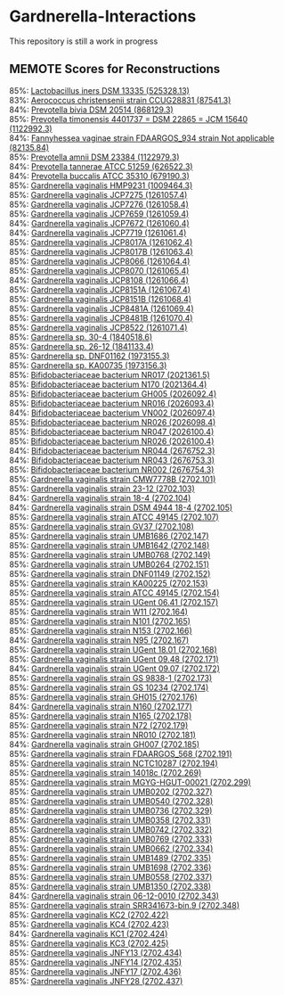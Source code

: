 # Gardnerella-Interactions


This repository is still a work in progress


## MEMOTE Scores for Reconstructions
85%: [Lactobacillus iners DSM 13335 (525328.13)](https://emmamglass.github.io/GardnerellaPangenomeMEMOTE.io/525328.13.sbml.html)  
83%: [Aerococcus christensenii strain CCUG28831 (87541.3)](https://emmamglass.github.io/GardnerellaPangenomeMEMOTE.io/87541.3.sbml.html)  
84%: [Prevotella bivia DSM 20514 (868129.3)](https://emmamglass.github.io/GardnerellaPangenomeMEMOTE.io/868129.3.sbml.html)  
85%: [Prevotella timonensis 4401737 = DSM 22865 = JCM 15640 (1122992.3)](https://emmamglass.github.io/GardnerellaPangenomeMEMOTE.io/1122992.3.sbml.html)  
84%: [Fannyhessea vaginae strain FDAARGOS_934 strain Not applicable (82135.84)](https://emmamglass.github.io/GardnerellaPangenomeMEMOTE.io/82135.84.sbml.html)  
85%: [Prevotella amnii DSM 23384 (1122979.3)](https://emmamglass.github.io/GardnerellaPangenomeMEMOTE.io/1122979.3.sbml.html)  
84%: [Prevotella tannerae ATCC 51259 (626522.3)](https://emmamglass.github.io/GardnerellaPangenomeMEMOTE.io/626522.3.sbml.html)  
84%: [Prevotella buccalis ATCC 35310 (679190.3)](https://emmamglass.github.io/GardnerellaPangenomeMEMOTE.io/679190.3.sbml.html)  
85%: [Gardnerella vaginalis HMP9231 (1009464.3)](https://emmamglass.github.io/GardnerellaPangenomeMEMOTE.io/1009464.3.sbml.html)  
85%: [Gardnerella vaginalis JCP7275 (1261057.4)](https://emmamglass.github.io/GardnerellaPangenomeMEMOTE.io/1261057.4.sbml.html)  
85%: [Gardnerella vaginalis JCP7276 (1261058.4)](https://emmamglass.github.io/GardnerellaPangenomeMEMOTE.io/1261058.4.sbml.html)  
85%: [Gardnerella vaginalis JCP7659 (1261059.4)](https://emmamglass.github.io/GardnerellaPangenomeMEMOTE.io/1261059.4.sbml.html)  
84%: [Gardnerella vaginalis JCP7672 (1261060.4)](https://emmamglass.github.io/GardnerellaPangenomeMEMOTE.io/1261060.4.sbml.html)  
84%: [Gardnerella vaginalis JCP7719 (1261061.4)](https://emmamglass.github.io/GardnerellaPangenomeMEMOTE.io/1261061.4.sbml.html)  
85%: [Gardnerella vaginalis JCP8017A (1261062.4)](https://emmamglass.github.io/GardnerellaPangenomeMEMOTE.io/1261062.4.sbml.html)    
85%: [Gardnerella vaginalis JCP8017B (1261063.4)](https://emmamglass.github.io/GardnerellaPangenomeMEMOTE.io/1261063.4.sbml.html)  
85%: [Gardnerella vaginalis JCP8066 (1261064.4)](https://emmamglass.github.io/GardnerellaPangenomeMEMOTE.io/1261064.4.sbml.html)  
85%: [Gardnerella vaginalis JCP8070 (1261065.4)](https://emmamglass.github.io/GardnerellaPangenomeMEMOTE.io/1261065.4.sbml.html)  
84%: [Gardnerella vaginalis JCP8108 (1261066.4)](https://emmamglass.github.io/GardnerellaPangenomeMEMOTE.io/1261066.4.sbml.html)  
85%: [Gardnerella vaginalis JCP8151A (1261067.4)](https://emmamglass.github.io/GardnerellaPangenomeMEMOTE.io/1261067.4.sbml.html)  
85%: [Gardnerella vaginalis JCP8151B (1261068.4)](https://emmamglass.github.io/GardnerellaPangenomeMEMOTE.io/1261068.4.sbml.html)  
85%: [Gardnerella vaginalis JCP8481A (1261069.4)](https://emmamglass.github.io/GardnerellaPangenomeMEMOTE.io/1261069.4.sbml.html)  
85%: [Gardnerella vaginalis JCP8481B (1261070.4)](https://emmamglass.github.io/GardnerellaPangenomeMEMOTE.io/1261070.4.sbml.html)  
85%: [Gardnerella vaginalis JCP8522 (1261071.4)](https://emmamglass.github.io/GardnerellaPangenomeMEMOTE.io/1261071.4.sbml.html)  
85%: [Gardnerella sp. 30-4 (1840518.6)](https://emmamglass.github.io/GardnerellaPangenomeMEMOTE.io/1840518.6.sbml.html)  
85%: [Gardnerella sp. 26-12 (1841133.4)](https://emmamglass.github.io/GardnerellaPangenomeMEMOTE.io/1841133.4.sbml.html)  
85%: [Gardnerella sp. DNF01162 (1973155.3)](https://emmamglass.github.io/GardnerellaPangenomeMEMOTE.io/1973155.3.sbml.html)  
85%: [Gardnerella sp. KA00735 (1973156.3)](https://emmamglass.github.io/GardnerellaPangenomeMEMOTE.io/1973156.3.sbml.html)  
85%: [Bifidobacteriaceae bacterium NR017 (2021361.5)](https://emmamglass.github.io/GardnerellaPangenomeMEMOTE.io/2021361.5.sbml.html)  
85%: [Bifidobacteriaceae bacterium N170 (2021364.4)](https://emmamglass.github.io/GardnerellaPangenomeMEMOTE.io/2021364.4.sbml.html)  
85%: [Bifidobacteriaceae bacterium GH005 (2026092.4)](https://emmamglass.github.io/GardnerellaPangenomeMEMOTE.io/2026092.4.sbml.html)  
85%: [Bifidobacteriaceae bacterium NR016 (2026093.4)](https://emmamglass.github.io/GardnerellaPangenomeMEMOTE.io/2026093.4.sbml.html)  
84%: [Bifidobacteriaceae bacterium VN002 (2026097.4)](https://emmamglass.github.io/GardnerellaPangenomeMEMOTE.io/2026097.4.sbml.html)  
85%: [Bifidobacteriaceae bacterium NR026 (2026098.4)](https://emmamglass.github.io/GardnerellaPangenomeMEMOTE.io/2026098.4.sbml.html)  
85%: [Bifidobacteriaceae bacterium NR047 (2026100.4)](https://emmamglass.github.io/GardnerellaPangenomeMEMOTE.io/2026100.4.sbml.html)  
85%: [Bifidobacteriaceae bacterium NR026 (2026100.4)](https://emmamglass.github.io/GardnerellaPangenomeMEMOTE.io/2026100.4.sbml.html)  
84%: [Bifidobacteriaceae bacterium NR044 (2676752.3)](https://emmamglass.github.io/GardnerellaPangenomeMEMOTE.io/2676752.3.sbml.html)  
84%: [Bifidobacteriaceae bacterium NR043 (2676753.3)](https://emmamglass.github.io/GardnerellaPangenomeMEMOTE.io/2676753.3.sbml.html)  
85%: [Bifidobacteriaceae bacterium NR002 (2676754.3)](https://emmamglass.github.io/GardnerellaPangenomeMEMOTE.io/2676754.3.sbml.html)  
85%: [Gardnerella vaginalis strain CMW7778B (2702.101)](https://emmamglass.github.io/GardnerellaPangenomeMEMOTE.io/2702.101.sbml.html)  
85%: [Gardnerella vaginalis strain 23-12 (2702.103)](https://emmamglass.github.io/GardnerellaPangenomeMEMOTE.io/2702.103.sbml.html)  
84%: [Gardnerella vaginalis strain 18-4 (2702.104)](https://emmamglass.github.io/GardnerellaPangenomeMEMOTE.io/2702.104.sbml.html)  
84%: [Gardnerella vaginalis strain DSM 4944 18-4 (2702.105)](https://emmamglass.github.io/GardnerellaPangenomeMEMOTE.io/2702.105.sbml.html)  
85%: [Gardnerella vaginalis strain ATCC 49145 (2702.107)](https://emmamglass.github.io/GardnerellaPangenomeMEMOTE.io/2702.107.sbml.html)  
85%: [Gardnerella vaginalis strain GV37 (2702.108)](https://emmamglass.github.io/GardnerellaPangenomeMEMOTE.io/2702.108.sbml.html)  
85%: [Gardnerella vaginalis strain UMB1686 (2702.147)](https://emmamglass.github.io/GardnerellaPangenomeMEMOTE.io/2702.147.sbml.html)  
85%: [Gardnerella vaginalis strain UMB1642 (2702.148)](https://emmamglass.github.io/GardnerellaPangenomeMEMOTE.io/2702.148.sbml.html)  
85%: [Gardnerella vaginalis strain UMB0768 (2702.149)](https://emmamglass.github.io/GardnerellaPangenomeMEMOTE.io/2702.149.sbml.html)  
85%: [Gardnerella vaginalis strain UMB0264 (2702.151)](https://emmamglass.github.io/GardnerellaPangenomeMEMOTE.io/2702.151.sbml.html)  
85%: [Gardnerella vaginalis strain DNF01149 (2702.152)](https://emmamglass.github.io/GardnerellaPangenomeMEMOTE.io/2702.152.sbml.html)  
85%: [Gardnerella vaginalis strain KA00225 (2702.153)](https://emmamglass.github.io/GardnerellaPangenomeMEMOTE.io/2702.153.sbml.html)  
85%: [Gardnerella vaginalis strain ATCC 49145 (2702.154)](https://emmamglass.github.io/GardnerellaPangenomeMEMOTE.io/2702.154.sbml.html)  
85%: [Gardnerella vaginalis strain UGent 06.41 (2702.157)](https://emmamglass.github.io/GardnerellaPangenomeMEMOTE.io/2702.157.sbml.html)  
85%: [Gardnerella vaginalis strain W11 (2702.164)](https://emmamglass.github.io/GardnerellaPangenomeMEMOTE.io/2702.164.sbml.html)  
85%: [Gardnerella vaginalis strain N101 (2702.165)](https://emmamglass.github.io/GardnerellaPangenomeMEMOTE.io/2702.165.sbml.html)  
85%: [Gardnerella vaginalis strain N153 (2702.166)](https://emmamglass.github.io/GardnerellaPangenomeMEMOTE.io/2702.166.sbml.html)  
84%: [Gardnerella vaginalis strain N95 (2702.167)](https://emmamglass.github.io/GardnerellaPangenomeMEMOTE.io/2702.167.sbml.html)  
85%: [Gardnerella vaginalis strain UGent 18.01 (2702.168)](https://emmamglass.github.io/GardnerellaPangenomeMEMOTE.io/2702.168.sbml.html)  
85%: [Gardnerella vaginalis strain UGent 09.48 (2702.171)](https://emmamglass.github.io/GardnerellaPangenomeMEMOTE.io/2702.171.sbml.html)  
84%: [Gardnerella vaginalis strain UGent 09.07 (2702.172)](https://emmamglass.github.io/GardnerellaPangenomeMEMOTE.io/2702.172.sbml.html)  
85%: [Gardnerella vaginalis strain GS 9838-1 (2702.173)](https://emmamglass.github.io/GardnerellaPangenomeMEMOTE.io/2702.173.sbml.html)  
85%: [Gardnerella vaginalis strain GS 10234 (2702.174)](https://emmamglass.github.io/GardnerellaPangenomeMEMOTE.io/2702.174.sbml.html)  
85%: [Gardnerella vaginalis strain GH015 (2702.176)](https://emmamglass.github.io/GardnerellaPangenomeMEMOTE.io/2702.176.sbml.html)  
84%: [Gardnerella vaginalis strain N160 (2702.177)](https://emmamglass.github.io/GardnerellaPangenomeMEMOTE.io/2702.177.sbml.html)  
85%: [Gardnerella vaginalis strain N165 (2702.178)](https://emmamglass.github.io/GardnerellaPangenomeMEMOTE.io/2702.178.sbml.html)  
85%: [Gardnerella vaginalis strain N72 (2702.179)](https://emmamglass.github.io/GardnerellaPangenomeMEMOTE.io/2702.179.sbml.html)  
85%: [Gardnerella vaginalis strain NR010 (2702.181)](https://emmamglass.github.io/GardnerellaPangenomeMEMOTE.io/2702.181.sbml.html)  
84%: [Gardnerella vaginalis strain GH007 (2702.185)](https://emmamglass.github.io/GardnerellaPangenomeMEMOTE.io/2702.185.sbml.html)  
85%: [Gardnerella vaginalis strain FDAARGOS_568 (2702.191)](https://emmamglass.github.io/GardnerellaPangenomeMEMOTE.io/2702.191.sbml.html)  
85%: [Gardnerella vaginalis strain NCTC10287 (2702.194)](https://emmamglass.github.io/GardnerellaPangenomeMEMOTE.io/2702.194.sbml.html)  
85%: [Gardnerella vaginalis strain 14018c (2702.269)](https://emmamglass.github.io/GardnerellaPangenomeMEMOTE.io/2702.269.sbml.html)  
85%: [Gardnerella vaginalis strain MGYG-HGUT-00021 (2702.299)](https://emmamglass.github.io/GardnerellaPangenomeMEMOTE.io/2702.299.sbml.html)  
85%: [Gardnerella vaginalis strain UMB0202 (2702.327)](https://emmamglass.github.io/GardnerellaPangenomeMEMOTE.io/2702.327.sbml.html)  
85%: [Gardnerella vaginalis strain UMB0540 (2702.328)](https://emmamglass.github.io/GardnerellaPangenomeMEMOTE.io/2702.328.sbml.html)  
85%: [Gardnerella vaginalis strain UMB0736 (2702.329)](https://emmamglass.github.io/GardnerellaPangenomeMEMOTE.io/2702.329.sbml.html)  
85%: [Gardnerella vaginalis strain UMB0358 (2702.331)](https://emmamglass.github.io/GardnerellaPangenomeMEMOTE.io/2702.331.sbml.html)  
85%: [Gardnerella vaginalis strain UMB0742 (2702.332)](https://emmamglass.github.io/GardnerellaPangenomeMEMOTE.io/2702.332.sbml.html)  
85%: [Gardnerella vaginalis strain UMB0769 (2702.333)](https://emmamglass.github.io/GardnerellaPangenomeMEMOTE.io/2702.333.sbml.html)  
85%: [Gardnerella vaginalis strain UMB0662 (2702.334)](https://emmamglass.github.io/GardnerellaPangenomeMEMOTE.io/2702.334.sbml.html)  
85%: [Gardnerella vaginalis strain UMB1489 (2702.335)](https://emmamglass.github.io/GardnerellaPangenomeMEMOTE.io/2702.335.sbml.html)  
85%: [Gardnerella vaginalis strain UMB1698 (2702.336)](https://emmamglass.github.io/GardnerellaPangenomeMEMOTE.io/2702.336.sbml.html)  
85%: [Gardnerella vaginalis strain UMB0558 (2702.337)](https://emmamglass.github.io/GardnerellaPangenomeMEMOTE.io/2702.337.sbml.html)  
85%: [Gardnerella vaginalis strain UMB1350 (2702.338)](https://emmamglass.github.io/GardnerellaPangenomeMEMOTE.io/2702.338.sbml.html)  
84%: [Gardnerella vaginalis strain 06-12-0010 (2702.343)](https://emmamglass.github.io/GardnerellaPangenomeMEMOTE.io/2702.343.sbml.html)  
85%: [Gardnerella vaginalis strain SRR341673-bin.9 (2702.348)](https://emmamglass.github.io/GardnerellaPangenomeMEMOTE.io/2702.348.sbml.html)  
85%: [Gardnerella vaginalis KC2 (2702.422)](https://emmamglass.github.io/GardnerellaPangenomeMEMOTE.io/2702.422.sbml.html)  
85%: [Gardnerella vaginalis KC4 (2702.423)](https://emmamglass.github.io/GardnerellaPangenomeMEMOTE.io/2702.423.sbml.html)  
84%: [Gardnerella vaginalis KC1 (2702.424)](https://emmamglass.github.io/GardnerellaPangenomeMEMOTE.io/2702.424.sbml.html)  
85%: [Gardnerella vaginalis KC3 (2702.425)](https://emmamglass.github.io/GardnerellaPangenomeMEMOTE.io/2702.425.sbml.html)  
85%: [Gardnerella vaginalis JNFY13 (2702.434)](https://emmamglass.github.io/GardnerellaPangenomeMEMOTE.io/2702.434.sbml.html)  
85%: [Gardnerella vaginalis JNFY14 (2702.435)](https://emmamglass.github.io/GardnerellaPangenomeMEMOTE.io/2702.435.sbml.html)  
85%: [Gardnerella vaginalis JNFY17 (2702.436)](https://emmamglass.github.io/GardnerellaPangenomeMEMOTE.io/2702.436.sbml.html)  
85%: [Gardnerella vaginalis JNFY28 (2702.437)](https://emmamglass.github.io/GardnerellaPangenomeMEMOTE.io/2702.437.sbml.html)  
















